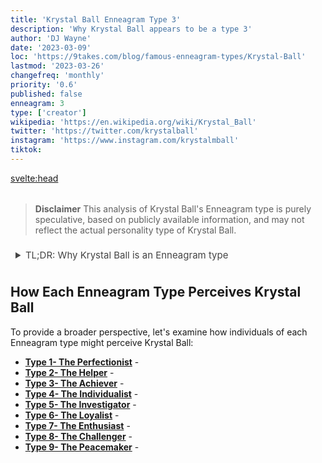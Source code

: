 ```yaml
---
title: 'Krystal Ball Enneagram Type 3'
description: 'Why Krystal Ball appears to be a type 3'
author: 'DJ Wayne'
date: '2023-03-09'
loc: 'https://9takes.com/blog/famous-enneagram-types/Krystal-Ball'
lastmod: '2023-03-26'
changefreq: 'monthly'
priority: '0.6'
published: false
enneagram: 3
type: ['creator']
wikipedia: 'https://en.wikipedia.org/wiki/Krystal_Ball'
twitter: 'https://twitter.com/krystalball'
instagram: 'https://www.instagram.com/krystalmball'
tiktok:
---
```


<!-- // notes:  -->

<svelte:head>

<meta property="og:image" content="https://9takes.com/types/3s/Krystal-Ball.webp" />
  <link rel="canonical" href="https://9takes.com/blog/famous-enneagram-types/Krystal-Ball">
</svelte:head>

<script>
	import  PopCard  from "../../../lib/components/atoms/PopCard.svelte";
</script>
<div
	style="display: flex;
    justify-content: center;
    margin: 1rem 0;
	"
>
	<PopCard
		image={`/types/3s/${'Krystal-Ball'}.webp`}
		showIcon={false}
		displayText="Krystal Ball"
		subtext=""
	/>
</div>

> **Disclaimer** This analysis of Krystal Ball's Enneagram type is purely speculative, based on publicly available information, and may not reflect the actual personality type of Krystal Ball.

<details>
<summary class="accordion">TL;DR: Why Krystal Ball is an Enneagram type</summary>
<div class="panel">
<ul>
<li>
</li>
<li>
</li>
<li>
</li>
<li>
</li>
</ul>
  </div>
</details>

<p class="firstLetter"></p>

## How Each Enneagram Type Perceives Krystal Ball

To provide a broader perspective, let's examine how individuals of each Enneagram type might perceive Krystal Ball:

- **[Type 1- The Perfectionist](/blog/enneagram/enneagram-type-1)** -
- **[Type 2- The Helper](/blog/enneagram/enneagram-type-2)** -
- **[Type 3- The Achiever](/blog/enneagram/enneagram-type-3)** -
- **[Type 4- The Individualist](/blog/enneagram/enneagram-type-4)** -
- **[Type 5- The Investigator](/blog/enneagram/enneagram-type-5)** -
- **[Type 6- The Loyalist](/blog/enneagram/enneagram-type-6)** -
- **[Type 7- The Enthusiast](/blog/enneagram/enneagram-type-7)** -
- **[Type 8- The Challenger](/blog/enneagram/enneagram-type-8)** -
- **[Type 9- The Peacemaker](/blog/enneagram/enneagram-type-9)** -

<div>
<script type="application/ld+json">

</script>
</div>

<style lang="scss">
  .accordion {
    color: #444;
    cursor: pointer;
    padding: 0.5rem;
    border: none;
    text-align: left;
    outline: none;
    font-size: 15px;
    transition: 0.4s;
  }

  .accordion:hover {
    background-color: var(--color-theme-purple-v);
    color: var(--color-theme-purple);
  }

  /*.panel:hover {

    background-color: #ccc;

}*/

  .panel {
    padding: 18px;
    /*display: none;*/
    background-color: white;
    overflow: hidden;

  }
</style>
